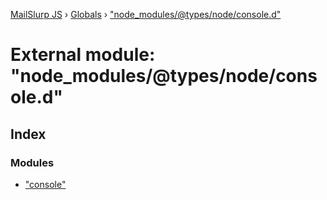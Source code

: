 [MailSlurp JS](../README.md) › [Globals](../globals.md) › ["node_modules/@types/node/console.d"](_node_modules__types_node_console_d_.md)

# External module: "node_modules/@types/node/console.d"

## Index

### Modules

* ["console"](_node_modules__types_node_console_d_._console_.md)
